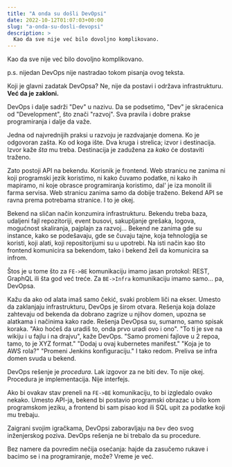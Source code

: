 ```yaml
---
title: "A onda su došli DevOpsi"
date: 2022-10-12T01:07:03+00:00
slug: "a-onda-su-dosli-devopsi"
description: >
  Kao da sve nije već bilo dovoljno komplikovano.
---
```


Kao da sve nije već bilo dovoljno komplikovano.

p.s. nijedan DevOps nije nastradao tokom pisanja ovog teksta.

Koji je glavni zadatak DevOpsa? Ne, nije da postavi i održava infrastrukturu. **Već da je zakloni.**

DevOps i dalje sadrži "Dev" u nazivu. Da se podsetimo, "Dev" je skraćenica od "Development", što znači "razvoj". Sva pravila i dobre prakse programiranja i dalje da važe.

Jedna od najvrednijih praksi u razvoju je razdvajanje domena. Ko je odgovoran zašta. Ko od koga ište. Dva kruga i strelica; izvor i destinacija. Izvor kaže _šta_ mu treba. Destinacija je zadužena za _kako_ će dostaviti traženo.

Zato postoji API na bekendu. Korisnik je frontend. Web stranicu ne zanima ni koji programski jezik koristimo, ni kako čuvamo podatke, ni kako ih mapiramo, ni koje obrasce programiranja koristimo, dal' je iza monolit ili farma servisa. Web stranicu zanima samo da dobije traženo. Bekend API se ravna prema potrebama stranice. I to je okej.

Bekend na sličan način konzumira infrastrukturu. Bekendu treba baza, udaljeni fajl repozitoriji, event busovi, sakupljanje grešaka, logova, mogućnost skaliranja, pajplajn za razvoj... Bekend ne zanima gde su instance, kako se podešavaju, gde se čuvaju tajne, koja tehnologija se koristi, koji alati, koji repositorijumi su u upotrebi. Na isti način kao što frontend komunicira sa bekendom, tako i bekend želi da komunicira sa infrom.

Štos je u tome što za `FE->BE` komunikaciju imamo jasan protokol: REST, GraphQL ili šta god već treće. Za `BE->Infra` komunikaciju imamo samo... pa, DevOpsa.

Kažu da ako od alata imaš samo čekić, svaki problem liči na ekser. Umesto da zaklanjaju infrastrukturu, DevOps je širom otvara. Rešenja koja dolaze zahtevaju od bekenda da dobrano zagrize u njihov domen, upozna se alatkama i načinima kako rade. Rešenja DevOpsa su, sumarno, samo spisak koraka. "Ako hoćeš da uradiš to, onda prvo uradi ovo i ono". "To ti je sve na wikiju i u fajlu i na drajvu", kaže DevOps. "Samo promeni fajlove u 2 repoa, tamo, to je XYZ format." "Dodaj u ovaj kubernetes manifest." "Koja je to AWS rola?" "Promeni Jenkins konfiguraciju." I tako redom. Preliva se infra domen svuda u bekend.

DevOps rešenje je _procedura_. Lak izgovor za ne biti dev. To nije okej. Procedura je implementacija. Nije interfejs.

Ako bi ovakav stav preneli na `FE->BE` komunikaciju, to bi izgledalo ovako nekako. Umesto API-ja, bekend bi postavio programski obrazac u bilo kom programskom jeziku, a frontend bi sam pisao kod ili SQL upit za podatke koji mu trebaju.

Zaigrani svojim igračkama, DevOpsi zaboravljaju na `Dev` deo svog inženjerskog poziva. DevOps rešenja ne bi trebalo da su procedure.

Bez namere da povredim nečija osećanja: hajde da zasučemo rukave i bacimo se i na programiranje, može? Vreme je već.
